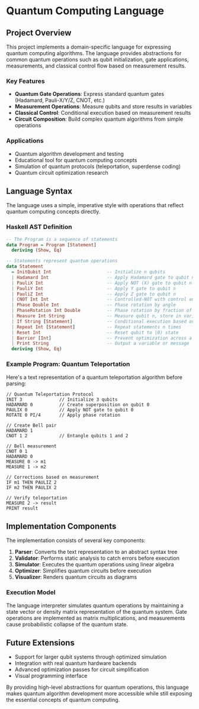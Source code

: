 # Quantum Computing Language

## Project Overview

This project implements a domain-specific language for expressing quantum computing algorithms. The language provides abstractions for common quantum operations such as qubit initialization, gate applications, measurements, and classical control flow based on measurement results.

### Key Features

- **Quantum Gate Operations**: Express standard quantum gates (Hadamard, Pauli-X/Y/Z, CNOT, etc.)
- **Measurement Operations**: Measure qubits and store results in variables
- **Classical Control**: Conditional execution based on measurement results
- **Circuit Composition**: Build complex quantum algorithms from simple operations

### Applications

- Quantum algorithm development and testing
- Educational tool for quantum computing concepts
- Simulation of quantum protocols (teleportation, superdense coding)
- Quantum circuit optimization research

## Language Syntax

The language uses a simple, imperative style with operations that reflect quantum computing concepts directly.

### Haskell AST Definition

```haskell
-- The Program is a sequence of statements
data Program = Program [Statement]
  deriving (Show, Eq)

-- Statements represent quantum operations
data Statement
  = InitQubit Int                     -- Initialize n qubits
  | Hadamard Int                      -- Apply Hadamard gate to qubit n
  | PauliX Int                        -- Apply NOT (X) gate to qubit n 
  | PauliY Int                        -- Apply Y gate to qubit n
  | PauliZ Int                        -- Apply Z gate to qubit n
  | CNOT Int Int                      -- Controlled-NOT with control and target qubits
  | Phase Double Int                  -- Phase rotation by angle
  | PhaseRotation Int Double          -- Phase rotation by fraction of π
  | Measure Int String                -- Measure qubit n, store in variable
  | If String [Statement]             -- Conditional execution based on measurement
  | Repeat Int [Statement]            -- Repeat statements n times
  | Reset Int                         -- Reset qubit to |0⟩ state
  | Barrier [Int]                     -- Prevent optimization across a set of qubits
  | Print String                      -- Output a variable or message
  deriving (Show, Eq)
```

### Example Program: Quantum Teleportation

Here's a text representation of a quantum teleportation algorithm before parsing:

```
// Quantum Teleportation Protocol
INIT 3              // Initialize 3 qubits
HADAMARD 0          // Create superposition on qubit 0
PAULIX 0            // Apply NOT gate to qubit 0
ROTATE 0 PI/4       // Apply phase rotation

// Create Bell pair
HADAMARD 1
CNOT 1 2            // Entangle qubits 1 and 2

// Bell measurement
CNOT 0 1
HADAMARD 0
MEASURE 0 -> m1
MEASURE 1 -> m2

// Corrections based on measurement
IF m1 THEN PAULIZ 2
IF m2 THEN PAULIX 2

// Verify teleportation
MEASURE 2 -> result
PRINT result
```

## Implementation Components

The implementation consists of several key components:

1. **Parser**: Converts the text representation to an abstract syntax tree
2. **Validator**: Performs static analysis to catch errors before execution
3. **Simulator**: Executes the quantum operations using linear algebra
4. **Optimizer**: Simplifies quantum circuits before execution
5. **Visualizer**: Renders quantum circuits as diagrams

### Execution Model

The language interpreter simulates quantum operations by maintaining a state vector or density matrix representation of the quantum system. Gate operations are implemented as matrix multiplications, and measurements cause probabilistic collapse of the quantum state.

## Future Extensions

- Support for larger qubit systems through optimized simulation
- Integration with real quantum hardware backends
- Advanced optimization passes for circuit simplification
- Visual programming interface

By providing high-level abstractions for quantum operations, this language makes quantum algorithm development more accessible while still exposing the essential concepts of quantum computing.
